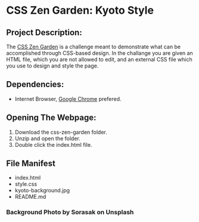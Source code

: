 CSS Zen Garden: Kyoto Style
============================

## Project Description:
The [CSS Zen Garden](http://www.csszengarden.com/) is a challenge meant to demonstrate what can be accomplished through CSS-based design. In the challange you are given an HTML file, which you are not allowed to edit, and an external CSS file which you use to design and style the page.

## Dependencies:
* Internet Browser, [Google Chrome](https://www.google.com/chrome/) prefered.

## Opening The Webpage:
1. Download the css-zen-garden folder.
2. Unzip and open the folder.
3. Double click the index.html file.

## File Manifest
* index.html
* style.css
* kyoto-background.jpg
* README.md  

### Background Photo by Sorasak on Unsplash       